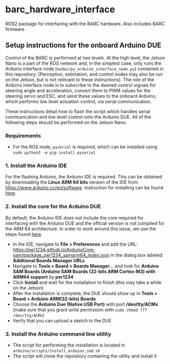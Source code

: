 # barc_hardware_interface
ROS2 package for interfacing with the BARC hardware. Also includes BARC firmware.

## Setup instructions for the onboard Arduino DUE
Control of the BARC is performed at two levels. At the high level, the Jetson Nano is a part of the ROS network and, in the simplest case, only runs the Arduino interface node (`nodes/py_arduino_interface_node.py`) contained in this repository. (Perception, estimation, and control nodes may also be run on the Jetson, but is not relevant to these instructions). The role of the Arduino interface node is to subscribe to the desired control signals for steering angle and acceleration, convert them to PWM values for the steering servo and ESC, and send these values to the onboard Arduino, which performs low level actuation control, via serial communication.

These instructions detail how to flash the script which handles serial communication and low level control onto the Arduino DUE. All of the following steps should be performed on the Jetson Nano.

### Requirements
- For the ROS node, `pyserial` is required, which can be installed using `sudo python3 -m pip install pyserial`

### 1. Install the Arduino IDE
For the flashing Arduino, the Arduino IDE is required. This can be obtained by downloading the **Linux ARM 64 bits** version of the IDE from https://www.arduino.cc/en/software. Instruction for installing can be found [here](https://www.arduino.cc/en/Guide/Linux).

### 2. Install the core for the Arduino DUE
By default, the Arduino IDE does not include the core required for interfacing with the Arduino DUE and the official version is not compiled for the ARM 64 architecture. In order to work around this issue, we use the steps found [here](https://forum.arduino.cc/index.php?topic=572898.0)
- In the IDE, navigate to **File > Preferences** and add the URL: https://per1234.github.io/ArduinoCore-sam/package_per1234_samarm64_index.json in the dialog box labeled **Additional Boards Manager URLs**
- Navigate to **Tools > Board > Boards Manager...** and look for **Arduino SAM Boards (Arduino SAM Boards (32-bits ARM Cortex-M3) with ARM64 support** by **per1234**
- Click **Install** and wait for the installation to finish (this may take a while on the Jetson)
- After the installation is complete, the DUE should show up in **Tools > Board > Arduino ARM(32-bits) Boards**
- Choose the **Arduino Due (Native USB Port)** with port **/dev/tty/ACMx** (make sure that you grant write permission with `sudo chmod 777 /dev/tty/ACMx`)
- Verify that you can upload a sketch to the DUE

### 3. Install the Arduino command line utility
- The script for performing the installation is located in `arduino/scripts/install_arduino_cmd.sh`
- The script will clone the repository containing the utility and install it
